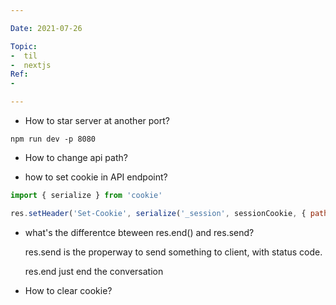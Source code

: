 ```yaml
---

Date: 2021-07-26

Topic:
-  til
-  nextjs
Ref:
-

---
```


* How to star server at another port?

```
npm run dev -p 8080
```

* How to change api path?

* how to set cookie in API endpoint?

```js
import { serialize } from 'cookie'

res.setHeader('Set-Cookie', serialize('_session', sessionCookie, { path: '/',domain: 'localhost.com'  }));


```

* what's the differentce bteween res.end() and res.send?
	
	res.send is the properway to send something to client, with status code.
	
	res.end just end the conversation
	
* How to clear cookie?





